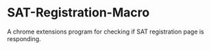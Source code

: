 # SAT-Registration-Macro
A chrome extensions program for checking if SAT registration page is responding.
